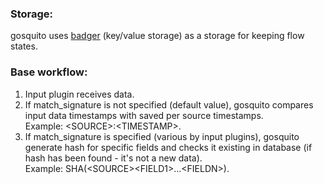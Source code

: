 ### Storage:

gosquito uses [badger](https://github.com/dgraph-io/badger) (key/value storage) as a storage for keeping flow states.  

### Base workflow:  

1. Input plugin receives data.
2. If match_signature is not specified (default value), gosquito compares input data timestamps with saved per source timestamps.<br>Example: <SOURCE\>:\<TIMESTAMP\>.
3. If match_signature is specified (various by input plugins), gosquito generate hash for specific fields and checks it existing in database (if hash has been found - it's not a new data).<br>Example: SHA(\<SOURCE\>\<FIELD1\>...\<FIELDN\>).
